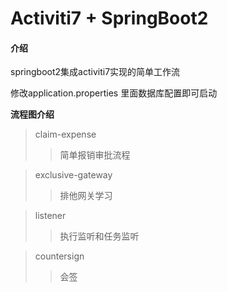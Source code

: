 # Activiti7 + SpringBoot2

#### 介绍
springboot2集成activiti7实现的简单工作流

修改application.properties 里面数据库配置即可启动

**流程图介绍**
>claim-expense
>>简单报销审批流程

>exclusive-gateway
>>排他网关学习

>listener
>>执行监听和任务监听

>countersign
>>会签